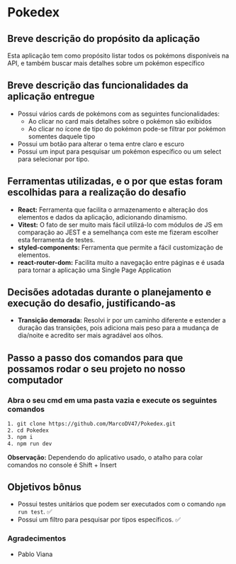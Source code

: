 # Pokedex

## Breve descrição do propósito da aplicação

Esta aplicação tem como propósito listar todos os pokémons disponíveis na API, e também buscar mais detalhes sobre um pokémon específico

## Breve descrição das funcionalidades da aplicação entregue

- Possui vários cards de pokémons com as seguintes funcionalidades:
  - Ao clicar no card mais detalhes sobre o pokémon são exibidos
  - Ao clicar no ícone de tipo do pokémon pode-se filtrar por pokémon somentes daquele tipo
- Possui um botão para alterar o tema entre claro e escuro
- Possui um input para pesquisar um pokémon específico ou um select para selecionar por tipo.

## Ferramentas utilizadas, e o por que estas foram escolhidas para a realização do desafio

- **React:** Ferramenta que facilita o armazenamento e alteração dos elementos e dados da aplicação, adicionando dinamismo.
- **Vitest:** O fato de ser muito mais fácil utilizá-lo com módulos de JS em comparação ao JEST e a semelhança com este me fizeram escolher esta ferramenta de testes.
- **styled-components:** Ferramenta que permite a fácil customização de elementos.
- **react-router-dom:** Facilita muito a navegação entre páginas e é usada para tornar a aplicação uma Single Page Application

## Decisões adotadas durante o planejamento e execução do desafio, justificando-as

- **Transição demorada:** Resolvi ir por um caminho diferente e estender a duração das transições, pois adiciona mais peso para a mudança de dia/noite e acredito ser mais agradável aos olhos.

## Passo a passo dos comandos para que possamos rodar o seu projeto no nosso computador

### Abra o seu cmd em uma pasta vazia e execute os seguintes comandos

```sh
1. git clone https://github.com/MarcoDV47/Pokedex.git
2. cd Pokedex
3. npm i
4. npm run dev
```

**Observação:**
Dependendo do aplicativo usado, o atalho para colar comandos no console é Shift + Insert

## Objetivos bônus

- Possui testes unitários que podem ser executados com o comando `npm run test`. ✅
- Possui um filtro para pesquisar por tipos específicos. ✅

### Agradecimentos

- Pablo Viana
